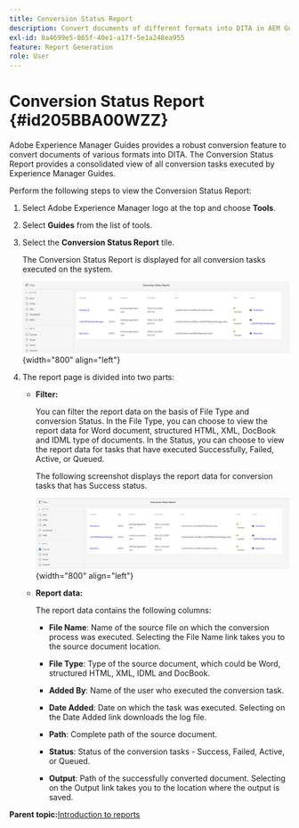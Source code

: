 ```yaml
---
title: Conversion Status Report
description: Convert documents of different formats into DITA in AEM Guides. Learn how to add filters and view a conversion status report.
exl-id: 0a4699e5-865f-40e1-a17f-5e1a248ea955
feature: Report Generation
role: User
---
```

# Conversion Status Report {#id205BBA00WZZ}

Adobe Experience Manager Guides provides a robust conversion feature to convert documents of various formats into DITA. The Conversion Status Report provides a consolidated view of all conversion tasks executed by Experience Manager Guides.

Perform the following steps to view the Conversion Status Report:

1.  Select Adobe Experience Manager logo at the top and choose **Tools**.

1.  Select **Guides** from the list of tools.

1.  Select the **Conversion Status Report** tile.

    The Conversion Status Report is displayed for all conversion tasks executed on the system.

    ![](images/conversion-status-report-new.png){width="800" align="left"}

1.  The report page is divided into two parts:

    -   **Filter:**

        You can filter the report data on the basis of File Type and conversion Status. In the File Type, you can choose to view the report data for Word document, structured HTML, XML, DocBook and IDML type of documents. In the Status, you can choose to view the report data for tasks that have executed Successfully, Failed, Active, or Queued.

        The following screenshot displays the report data for conversion tasks that has Success status.

        ![](images/conversion-report-failed-active-queued-new.png){width="800" align="left"}

    -   **Report data:**

        The report data contains the following columns:

        - **File Name**: Name of the source file on which the conversion process was executed. Selecting the File Name link takes you to the source document location.

        - **File Type**: Type of the source document, which could be Word, structured HTML, XML, IDML and DocBook.

        - **Added By**: Name of the user who executed the conversion task.

        - **Date Added**: Date on which the task was executed. Selecting on the Date Added link downloads the log file.

        - **Path**: Complete path of the source document.

        - **Status**: Status of the conversion tasks - Success, Failed, Active, or Queued.

        - **Output**: Path of the successfully converted document. Selecting on the Output link takes you to the location where the output is saved.


**Parent topic:**[Introduction to reports](reports-intro.md)
